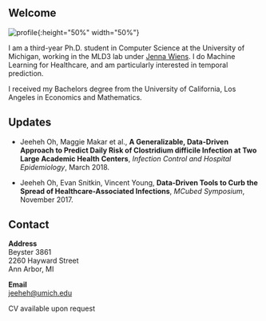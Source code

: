 ## Welcome
 
![profile](https://jeeheh.github.io/IMG_3383.JPG){:height="50%" width="50%"}


I am a third-year Ph.D. student in Computer Science at the University of Michigan, working in the MLD3 lab under [Jenna Wiens](http://www-personal.umich.edu/~wiensj/). I do Machine Learning for Healthcare, and am particularly interested in temporal prediction.

I received my Bachelors degree from the University of California, Los Angeles in Economics and Mathematics. 

## Updates
- Jeeheh Oh, Maggie Makar et al., __A Generalizable, Data-Driven Approach to Predict Daily Risk of Clostridium difficile Infection at Two Large Academic Health Centers__, *Infection Control and Hospital Epidemiology*, March 2018.

- Jeeheh Oh, Evan Snitkin, Vincent Young, __Data-Driven Tools to Curb the Spread of Healthcare-Associated Infections__, *MCubed Symposium*, November 2017.


## Contact

**Address**  
Beyster 3861  
2260 Hayward Street  
Ann Arbor, MI  

**Email**  
jeeheh@umich.edu  

CV available upon request 

